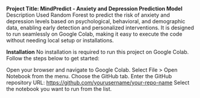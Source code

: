 **Project Title: MindPredict - Anxiety and Depression Prediction Model**
Description
Used Random Forest to predict the risk of anxiety and depression levels based on psychological, behavioral, and demographic data, enabling early detection and personalized 
interventions.
It is designed to run seamlessly on Google Colab, making it easy to execute the code without needing local setup or installations.

**Installation**
No installation is required to run this project on Google Colab. Follow the steps below to get started:

Open your browser and navigate to Google Colab.
Select File > Open Notebook from the menu.
Choose the GitHub tab.
Enter the GitHub repository URL: https://github.com/yourusername/your-repo-name
Select the notebook you want to run from the list.
